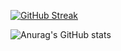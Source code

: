 [![GitHub Streak](http://github-readme-streak-stats.herokuapp.com?user=sofiahag&theme=radical&hide_border=true&mode=weekly&hide_current_streak=true)](https://git.io/streak-stats)

![Anurag's GitHub stats](https://github-readme-stats.vercel.app/api?username=sofiahag&show_icons=true&theme=radical)

